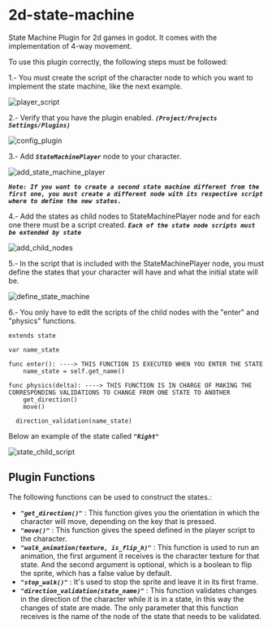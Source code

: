 # 2d-state-machine
State Machine Plugin for 2d games in godot.  It comes with the implementation of 4-way movement.

To use this plugin correctly, the following steps must be followed:

1.- You must create the script of the character node to which you want to implement the state machine, like the next example.

![player_script](https://user-images.githubusercontent.com/69488912/132252971-3132e9bf-186c-4dde-9a2f-4d70d17c9404.PNG)

2.- Verify that you have the plugin enabled. _**`(Project/Projects Settings/Plugins)`**_

![config_plugin](https://user-images.githubusercontent.com/69488912/132253089-fd464b9b-33cc-4a8a-bb7c-deb243f1e95b.PNG)

3.- Add _**`StateMachinePlayer`**_ node to your character.

![add_state_machine_player](https://user-images.githubusercontent.com/69488912/132253182-20157028-6d4c-49c5-b097-dce43efc5276.PNG)

_**`Note: If you want to create a second state machine different from the first one, you must create a different node with its respective script where to define the new states.`**_

4.- Add the states as child nodes to StateMachinePlayer node and for each one there must be a script created. _**`Each of the state node scripts must be extended by state`**_

![add_child_nodes](https://user-images.githubusercontent.com/69488912/132341844-5c00b883-d7ed-43e3-8d53-cec4837a8d60.PNG)

5.- In the script that is included with the StateMachinePlayer node, you must define the states that your character will have and what the initial state will be.

![define_state_machine](https://user-images.githubusercontent.com/69488912/132342046-f54c447b-11d7-4ea9-a479-ccbe757c364c.PNG)

6.- You only have to edit the scripts of the child nodes with the "enter" and "physics" functions.

```
extends state

var name_state

func enter(): ----> THIS FUNCTION IS EXECUTED WHEN YOU ENTER THE STATE
	name_state = self.get_name()
	
func physics(delta): ----> THIS FUNCTION IS IN CHARGE OF MAKING THE CORRESPONDING VALIDATIONS TO CHANGE FROM ONE STATE TO ANOTHER
	get_direction()
	move()
  
  direction_validation(name_state)

```

Below an example of the state called _**`"Right"`**_

![state_child_script](https://user-images.githubusercontent.com/69488912/132351303-37d498bd-4d9e-43de-9b3d-11b85f552bb9.PNG)

Plugin Functions
-------

The following functions can be used to construct the states.:

- _**`"get_direction()"`**_ : This function gives you the orientation in which the character will move, depending on the key that is pressed.
-  _**`"move()"`**_ : This function gives the speed defined in the player script to the character.
- _**`"walk_animation(texture, is_flip_h)"`**_ : This function is used to run an animation, the first argument it receives is the character texture for that state. And the second argument is optional, which is a boolean to flip the sprite, which has a false value by default.
- _**`"stop_walk()"`**_ : It's used to stop the sprite and leave it in its first frame.
- _**`"direction_validation(state_name)"`**_ : This function validates changes in the direction of the character while it is in a state, in this way the changes of state are made. The only parameter that this function receives is the name of the node of the state that needs to be validated.
